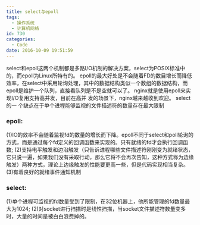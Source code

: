 ```yaml
---
title: select与epoll
tags:
  - 操作系统
  - 计算机网络
id: 730
categories:
  - Code
date: 2016-10-09 19:51:59
---
```

select和epoll这两个机制都是多路I/O机制的解决方案，select为POSIX标准中的，而epoll为Linux所特有的。
epoll的最大好处是不会随着FD的数目增长而降低效率，在select中采用轮询处理，其中的数据结构类似一个数组的数据结构，而epoll是维护一个队列，直接看队列是不是空就可以了。
nginx就是使用epoll来实现I/O复用支持高并发，目前在高并 发的场景下，nginx越来越收到欢迎。
select的一 个缺点在于单个进程能够监视的文件描述符的数量存在最大限制
### epoll:
(1)IO的效率不会随着监视fd的数量的增长而下降。epoll不同于select和poll轮询的方式，而是通过每个fd定义的回调函数来实现的。只有就绪的fd才会执行回调函数;
(2)支持电平触发和边沿触发（只告诉进程哪些文件描述符刚刚变为就绪状态，它只说一遍，如果我们没有采取行动，那么它将不会再次告知，这种方式称为边缘触发）两种方式，理论上边缘触发的性能要更高一些，但是代码实现相当复杂。
(3)有着良好的就绪事件通知机制
### select:
(1)单个进程可监视的fd数量受到了限制，在32位机器上，他所能管理的fd数量最大为1024;
(2)对socket进行扫描时是线性扫描，当socket文件描述符数量变多时，大量的时间是被白白浪费掉的。